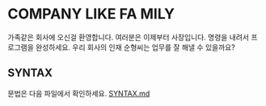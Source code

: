 # COMPANY LIKE FA MILY

가족같은 회사에 오신걸 환영합니다.
여러분은 이제부터 사장입니다.
명령을 내려서 프로그램을 완성하세요.
우리 회사의 인재 순형씨는 업무를 잘 해낼 수 있을까요?

## SYNTAX

문법은 다음 파일에서 확인하세요.
[SYNTAX.md](./SYNTAX.md)
